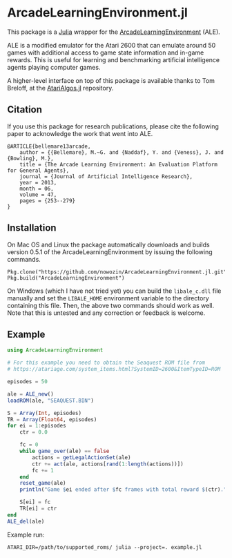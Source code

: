 
# ArcadeLearningEnvironment.jl

This package is a [Julia](http://julialang.org/) wrapper for the
[ArcadeLearningEnvironment](http://www.arcadelearningenvironment.org/) (ALE).

ALE is a modified emulator for the Atari 2600 that can emulate around 50 games
with additional access to game state information and in-game rewards.
This is useful for learning and benchmarking artificial intelligence agents
playing computer games.

A higher-level interface on top of this package is available thanks to Tom
Breloff, at the [AtariAlgos.jl](https://github.com/tbreloff/AtariAlgos.jl)
repository.

## Citation

If you use this package for research publications, please cite the following
paper to acknowledge the work that went into ALE.

```
@ARTICLE{bellemare13arcade,
	author = {{Bellemare}, M.~G. and {Naddaf}, Y. and {Veness}, J. and {Bowling}, M.},
	title = {The Arcade Learning Environment: An Evaluation Platform for General Agents},
	journal = {Journal of Artificial Intelligence Research},
	year = 2013,
	month = 06,
	volume = 47,
	pages = {253--279}
}
```

## Installation

On Mac OS and Linux the package automatically downloads and builds version
0.5.1 of the ArcadeLearningEnvironment by issuing the following commands.

```
Pkg.clone("https://github.com/nowozin/ArcadeLearningEnvironment.jl.git")
Pkg.build("ArcadeLearningEnvironment")
```

On Windows (which I have not tried yet) you can build the `libale_c.dll` file
manually and set the `LIBALE_HOME` environment variable to the directory
containing this file.  Then, the above two commands should work as well.  Note
that this is untested and any correction or feedback is welcome.


## Example

```julia
using ArcadeLearningEnvironment

# For this example you need to obtain the Seaquest ROM file from
# https://atariage.com/system_items.html?SystemID=2600&ItemTypeID=ROM

episodes = 50

ale = ALE_new()
loadROM(ale, "SEAQUEST.BIN")

S = Array(Int, episodes)
TR = Array(Float64, episodes)
for ei = 1:episodes
    ctr = 0.0

    fc = 0
    while game_over(ale) == false
        actions = getLegalActionSet(ale)
        ctr += act(ale, actions[rand(1:length(actions))])
        fc += 1
    end
    reset_game(ale)
    println("Game $ei ended after $fc frames with total reward $(ctr).")

    S[ei] = fc
    TR[ei] = ctr
end
ALE_del(ale)
```

Example run:

```
ATARI_DIR=/path/to/supported_roms/ julia --project=. example.jl 
```


